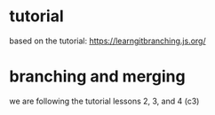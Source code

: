 # tutorial

based on the tutorial: https://learngitbranching.js.org/

# branching and merging
we are following the tutorial lessons 2, 3, and 4 (c3)